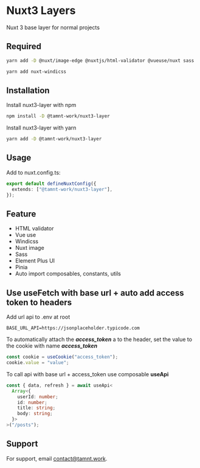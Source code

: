 # Nuxt3 Layers

Nuxt 3 base layer for normal projects

## Required

```bash
yarn add -D @nuxt/image-edge @nuxtjs/html-validator @vueuse/nuxt sass

yarn add nuxt-windicss
```

## Installation

Install nuxt3-layer with npm

```bash
npm install -D @tamnt-work/nuxt3-layer
```

Install nuxt3-layer with yarn

```bash
yarn add -D @tamnt-work/nuxt3-layer
```

## Usage

Add to nuxt.config.ts:

```typescript
export default defineNuxtConfig({
  extends: ["@tamnt-work/nuxt3-layer"],
});
```

## Feature

- HTML validator
- Vue use
- Windicss
- Nuxt image
- Sass
- Element Plus UI
- Pinia
- Auto import composables, constants, utils

## Use useFetch with base url + auto add access token to headers

Add url api to .env at root

```env
BASE_URL_API=https://jsonplaceholder.typicode.com
```

To automatically attach the **_access_token_** a to the header, set the value to the cookie with name **_access_token_**

```typescript
const cookie = useCookie("access_token");
cookie.value = "value";
```

To call api with base url + access_token use composable **useApi**

```typescript
const { data, refresh } = await useApi<
  Array<{
    userId: number;
    id: number;
    title: string;
    body: string;
  }>
>("/posts");
```

## Support

For support, email contact@tamnt.work.
